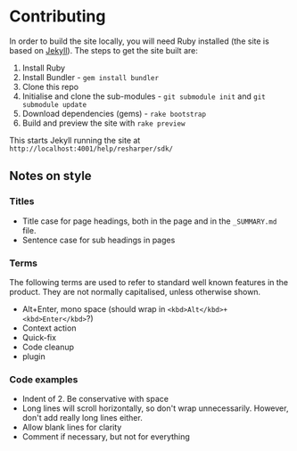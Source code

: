 ---
---
# Contributing

In order to build the site locally, you will need Ruby installed (the site is based on [Jekyll](http://jekyllrb.com)). The steps to get the site built are:

1. Install Ruby
2. Install Bundler - `gem install bundler`
3. Clone this repo
4. Initialise and clone the sub-modules - `git submodule init` and `git submodule update`
5. Download dependencies (gems) - `rake bootstrap`
6. Build and preview the site with `rake preview`

This starts Jekyll running the site at `http://localhost:4001/help/resharper/sdk/`

## Notes on style

### Titles

* Title case for page headings, both in the page and in the `_SUMMARY.md` file.
* Sentence case for sub headings in pages

### Terms

The following terms are used to refer to standard well known features in the product. They are not normally capitalised, unless otherwise shown.

* Alt+Enter, mono space (should wrap in `<kbd>Alt</kbd>+<kbd>Enter</kbd>`?)
* Context action
* Quick-fix
* Code cleanup
* plugin

### Code examples

* Indent of 2. Be conservative with space
* Long lines will scroll horizontally, so don't wrap unnecessarily. However, don't add really long lines either.
* Allow blank lines for clarity
* Comment if necessary, but not for everything
